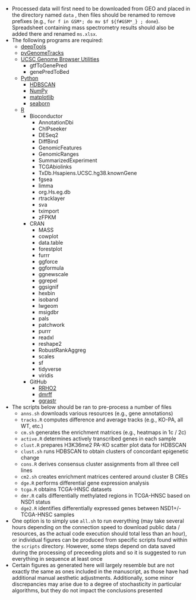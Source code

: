 * Processed data will first need to be downloaded from GEO and placed in the directory named `data` , then files should be renamed to remove prefixes (e.g., `for f in GSM*; do mv $f ${f#GSM*_} ; done`). Spreadsheet containing mass spectrometry results should also be added there and renamed `ms.xlsx`.
* The following programs are required:
  * [deepTools](https://github.com/deeptools/deepTools)
  * [pyGenomeTracks](https://github.com/deeptools/pyGenomeTracks)
  * [UCSC Genome Browser Utilities](http://hgdownload.soe.ucsc.edu/admin/exe/)
    * gtfToGenePred
    * genePredToBed
  * [Python](https://www.python.org/downloads/)
    * [HDBSCAN](https://github.com/scikit-learn-contrib/hdbscan)
    * [NumPy](https://pypi.org/project/matplotlib/)
    * [matplotlib](https://pypi.org/project/matplotlib/)
    * [seaborn](https://pypi.org/project/seaborn/)
  * [R](https://cran.r-project.org/)
    * Bioconductor
      * AnnotationDbi
      * ChIPseeker
      * DESeq2
      * DiffBind
      * GenomicFeatures
      * GenomicRanges
      * SummarizedExperiment
      * TCGAbiolinks
      * TxDb.Hsapiens.UCSC.hg38.knownGene
      * fgsea
      * limma
      * org.Hs.eg.db
      * rtracklayer
      * sva
      * tximport
      * zFPKM
    * CRAN
      * MASS
      * cowplot
      * data.table
      * forestplot
      * furrr
      * ggforce
      * ggformula
      * ggnewscale
      * ggrepel
      * ggsignif
      * hexbin
      * isoband
      * lwgeom
      * msigdbr
      * pals
      * patchwork
      * purrr
      * readxl
      * reshape2
      * RobustRankAggreg
      * scales
      * sf
      * tidyverse
      * viridis
    * GitHub
      * [RRHO2](https://github.com/RRHO2/RRHO2)
      * [dmrff](https://github.com/perishky/dmrff)
      * [ggrastr](https://github.com/VPetukhov/ggrastr)
* The scripts below should be ran to pre-process a number of files 
  * `anns.sh` downloads various resources (e.g., gene annotations)
  * `tracks.R` computes difference and average tracks (e.g., KO-PA, all WT, etc.)
  * `cm.sh` generates the enrichment matrices (e.g., heatmaps in 1c / 2c)
  * `active.R` determines actively transcribed genes in each sample
  * `clust.R` prepares H3K36me2 PA-KO scatter plot data for HDBSCAN
  * `clust.sh` runs HDBSCAN to obtain clusters of concordant epigenetic change
  * `cons.R` derives consensus cluster assignments from all three cell lines
  * `cm2.sh` creates enrichment matrices centered around cluster B CREs
  * `dge.R` performs differential gene expression analysis
  * `tcga.R` obtains TCGA-HNSC datasets
  * `dmr.R` calls differentially methylated regions in TCGA-HNSC based on NSD1 status
  * `dge2.R` identifies differentially expressed genes between NSD1+/- TCGA-HNSC samples
* One option is to simply use `all.sh` to run everything (may take several hours depending on the connection speed to download public data / resources, as the actual code execution should total less than an hour), or individual figures can be produced from specific scripts found within the `scripts` directory. However, some steps depend on data saved during the processing of preceeding plots and so it is suggested to run everything in sequence at least once
* Certain figures as generated here will largely resemble but are not exactly the same as ones included in the manuscript, as those have had additional manual aesthetic adjustments. Additionally, some minor discrepancies may arise due to a degree of stochasticity in particular algorithms, but they do not impact the conclusions presented

